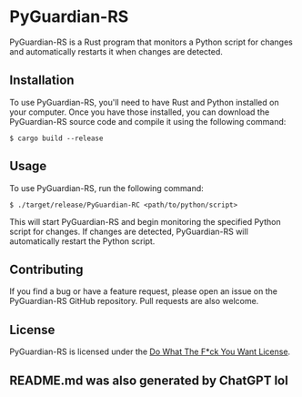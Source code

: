 # PyGuardian-RS

PyGuardian-RS is a Rust program that monitors a Python script for changes and automatically restarts it when changes are detected.

## Installation

To use PyGuardian-RS, you'll need to have Rust and Python installed on your computer. Once you have those installed, you can download the PyGuardian-RS source code and compile it using the following command:

```
$ cargo build --release
```

## Usage

To use PyGuardian-RS, run the following command:
```
$ ./target/release/PyGuardian-RC <path/to/python/script>
```

This will start PyGuardian-RS and begin monitoring the specified Python script for changes. If changes are detected, PyGuardian-RS will automatically restart the Python script.

## Contributing

If you find a bug or have a feature request, please open an issue on the PyGuardian-RS GitHub repository. Pull requests are also welcome.

## License

PyGuardian-RS is licensed under the [Do What The F*ck You Want License](https://github.com/ayxkaddd/PyGuardian-RS/blob/main/LICENSE).

## README.md was also generated by ChatGPT lol
